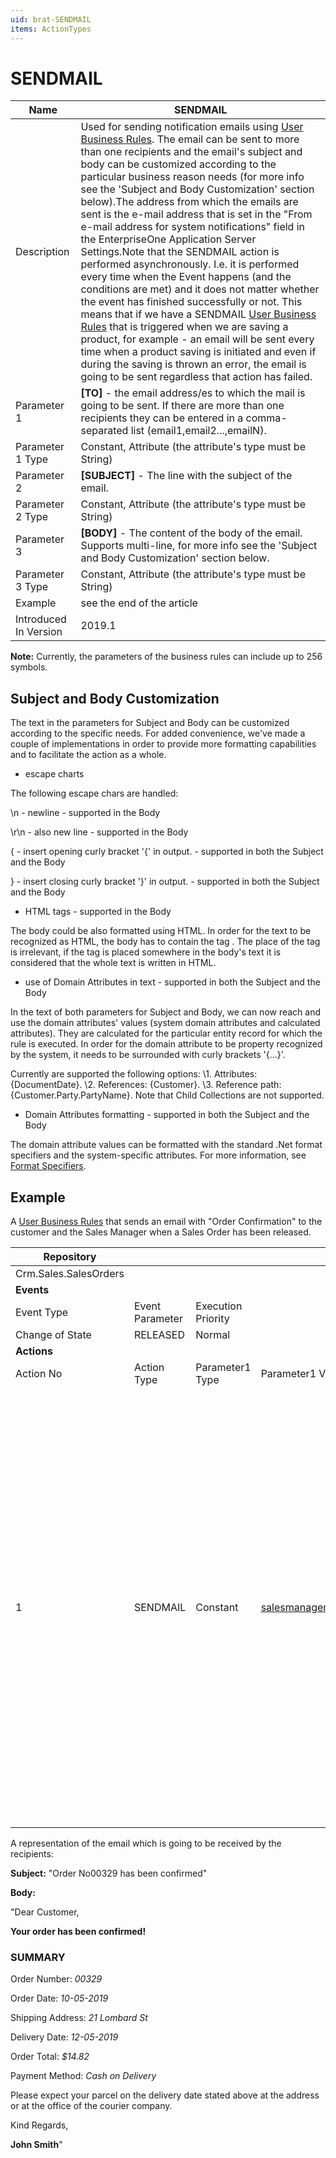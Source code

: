 ```yaml
---
uid: brat-SENDMAIL
items: ActionTypes
---
```


# SENDMAIL

| Name                  | SENDMAIL                                                     |
| --------------------- | ------------------------------------------------------------ |
| Description           | Used for sending notification emails using [User Business Rules](https://olddocs.erp.net/tech/user-business-rules-35586099.html). The email can be sent to more than one recipients and the email's  subject and body can be customized according to the particular business  reason needs (for more info see the 'Subject and Body Customization'  section below).The  address from which the emails are sent is the e-mail address that is set in the "From e-mail address for system notifications" field in  the EnterpriseOne Application Server Settings.Note that  the SENDMAIL action is performed asynchronously. I.e. it is performed  every time when the Event happens (and the conditions are met) and it  does not matter whether the event has finished successfully or not. This means that if we have a SENDMAIL [User Business Rules](https://olddocs.erp.net/tech/user-business-rules-35586099.html) that is triggered when we are saving a product, for example - an email will  be sent every time when a product saving is initiated and even if during the saving is thrown an error, the email is going to be sent regardless that action has failed. |
| Parameter 1           | **[TO]** - the email address/es to which the mail is going to be sent. If there are more than one  recipients they can be entered in a comma-separated list  (email1,email2...,emailN). |
| Parameter 1 Type      | Constant, Attribute (the attribute's type must be String)    |
| Parameter 2           | **[SUBJECT]** - The line with the subject of the email.      |
| Parameter 2 Type      | Constant, Attribute (the attribute's type must be String)    |
| Parameter 3           | **[BODY]** - The content of the body of the email. Supports multi-line, for more  info see the 'Subject and Body Customization' section below. |
| Parameter 3 Type      | Constant, Attribute (the attribute's type must be String)    |
| Example               | see the end of the article                                   |
| Introduced In Version | 2019.1                                                       |



 

**Note:** Currently, the parameters of the business rules can include up to 256 symbols. 

## Subject and Body Customization 

The text in the parameters for Subject and Body can be customized according to the specific needs. For added convenience, we've made a couple of  implementations in order to provide more formatting capabilities and to  facilitate the action as a whole.

- escape charts 

The following escape chars are handled:

\n - newline - supported in the Body

\r\n - also new line - supported in the Body

\{ - insert opening curly bracket '{' in output. - supported in both the Subject and the Body

\} - insert closing curly bracket '}' in output. - supported in both the Subject and the Body



- HTML tags - supported in the Body

The body could be also formatted using HTML. In order for the text to be  recognized as HTML, the body has to contain the tag </html>. The  place of the tag is irrelevant, if the tag </html> is placed somewhere in the body's text it is considered that the whole text is written in HTML.



- use of Domain Attributes in text - supported in both the Subject and the Body

In the text of both parameters for Subject and Body, we can now reach and  use the domain attributes' values (system domain attributes and  calculated attributes). They are calculated for the particular entity  record for which the rule is executed. In order for the domain attribute to be property recognized by the system, it needs to be surrounded with curly brackets '{...}'.

Currently are supported the following options:
\1. Attributes: {DocumentDate}. 
\2. References: {Customer}.
\3. Reference path: {Customer.Party.PartyName}. Note that Child Collections are not supported.



- Domain Attributes formatting - supported in both the Subject and the Body

The domain attribute values can be formatted with the standard .Net format  specifiers and the system-specific attributes. For more information,  see [Format Specifiers](https://olddocs.erp.net/tech/format-specifiers-799899905.html).



## Example

А [User Business Rules](https://olddocs.erp.net/tech/user-business-rules-35586099.html) that sends an email with "Order Confirmation" to the customer and the Sales Manager when a Sales Order has been released.



| Repository            |                 |                    |                                                              |                 |                                         |                 |                                                              |
| --------------------- | --------------- | ------------------ | ------------------------------------------------------------ | --------------- | --------------------------------------- | --------------- | ------------------------------------------------------------ |
| Crm.Sales.SalesOrders |                 |                    |                                                              |                 |                                         |                 |                                                              |
| **Events**            |                 |                    |                                                              |                 |                                         |                 |                                                              |
| Event Type            | Event Parameter | Execution Priority |                                                              |                 |                                         |                 |                                                              |
| Change of State       | RELEASED        | Normal             |                                                              |                 |                                         |                 |                                                              |
| **Actions**           |                 |                    |                                                              |                 |                                         |                 |                                                              |
| Action No             | Action Type     | Parameter1 Type    | Parameter1 Value                                             | Parameter2 Type | Parameter2 Value                        | Parameter3 Type | Parameter3 Value                                             |
| 1                     | SENDMAIL        | Constant           | [salesmanager@](mailto:test_erp@erp.bg)mail.com,customer@gmail.com | Constant        | Order No{DocumentNo} has been confirmed | Constant        | <p>Dear Customer,</p><p><b> Your order has been confirmed!  </b></p><br/><p><h3>SUMMARY</h3></p><p>Order Number: <i>{DocumentNo}</i></p><p>Order Date:  <i>{DocumentDate:dd-MM-yyyy}</i></p><p>Shipping  Address: <i>{ShipToPartyContactMechanism.  ContactMechanism.Name}</i></p><p>Delivery Date:  <i>{RequiredDeliveryDate:dd-MM-yyyy}</i></p><p>Order Total:  <i>{#CalculatedAttributeTotalSalesOrderAmount:C}</i></p><p>Payment Method:  <i>{PaymentType.Name}</i></p><br/><p>Please expect your parcel to arrive on the delivery date stated above at the  address or at the office of the courier  company.</p><br/><p>Kind  Regards,</p><strong>{SalesPerson.Person.FirstName}  {SalesPerson.Person.LastName}<strong/></html> |



A representation of the email which is going to be received by the recipients:



**Subject:** "Order No00329 has been confirmed"



**Body:**

"Dear Customer,

**Your order has been confirmed!**

### SUMMARY

Order Number: *00329*

Order Date: *10-05-2019*

Shipping Address: *21 Lombard St*

Delivery Date: *12-05-2019*

Order Total: *$14.82*

Payment Method: *Cash on Delivery*



Please expect your parcel on the delivery date stated above at the address or at the office of the courier company.



Kind Regards,

**John Smith**"